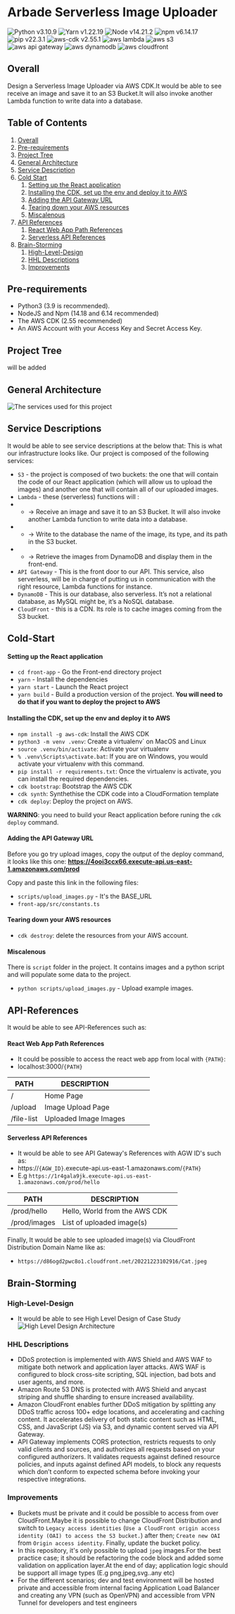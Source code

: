 # Arbade Serverless Image Uploader
![Python v3.10.9](https://img.shields.io/badge/python-v3.10.9-blue)
![Yarn v1.22.19](https://img.shields.io/badge/yarn-v1.22.19-blue)
![Node v14.21.2](https://img.shields.io/badge/node-v.14.21.2-blue)
![npm v6.14.17](https://img.shields.io/badge/npm-v6.14.17-blue)
![pip v22.3.1](https://img.shields.io/badge/pip-v.22.3.1-blue)
![aws-cdk v2.55.1](https://img.shields.io/badge/aws%40cdk-v.2.55.1-blue)
![aws lambda](https://img.shields.io/badge/aws-lambda-orange)
![aws s3](https://img.shields.io/badge/aws-s3-orange)
![aws api gateway](https://img.shields.io/badge/aws-api--gateway-orange)
![aws dynamodb](https://img.shields.io/badge/aws-dynamodb-orange)
![aws cloudfront](https://img.shields.io/badge/aws-cloudfront-orange)

## Overall
Design a Serverless Image Uploader via AWS CDK.It would be able to see receive an image and save it to an S3 Bucket.It will also invoke another Lambda function to write data into a database.

## Table of Contents
1. [Overall](#overall)
2. [Pre-requirements](#pre-requirements)
3. [Project Tree](#project-tree)
4. [General Architecture](#general-architecture)
5. [Service Description](#service-descriptions)
6. [Cold Start](#cold-start)
    1. [Setting up the React application](#setting-up-the-react-application)
    2. [Installing the CDK, set up the env and deploy it to AWS](#setting-up-the-react-application)
    3. [Adding the API Gateway URL](#adding-the-api-gateway-url)
    4. [Tearing down your AWS resources](#tearing-down-your-aws-resources)
    5. [Miscalenous](#miscalenous)
7. [API References](#api-references)
    1. [React Web App Path References](#react-web-app-path-references)
    2. [Serverless API References](#serverless-api-references)
8. [Brain-Storming](#brain-storming)
    1. [High-Level-Design](#high-level-design)
    2. [HHL Descriptions](#hhl-descriptions)
    3. [Improvements](#improvements)

## Pre-requirements

- Python3 (3.9 is recommended).
- NodeJS and Npm (14.18 and 6.14 recommended)
- The AWS CDK (2.55 recommended)
- An AWS Account with your Access Key and Secret Access Key.

## Project Tree
will be added

## General Architecture
![The services used for this project](./docs/serverless-images-uploader.drawio.png)

## Service Descriptions
It would be able to see service descriptions at the below that:
This is what our infrastructure looks like. Our project is composed of the following services:

- `S3` - the project is composed of two buckets: the one that will contain the code of our React application (which will allow us to upload the images) and another one that will contain all of our uploaded images.
- `Lambda` - these (serverless) functions will :
- - -> Receive an image and save it to an S3 Bucket. It will also invoke another Lambda function to write data into a database.
- - -> Write to the database the name of the image, its type, and its path in the S3 bucket.
- - -> Retrieve the images from DynamoDB and display them in the front-end.
- `API Gateway` - This is the front door to our API. This service, also serverless, will be in charge of putting us in communication with the right resource, Lambda functions for instance.
- `DynamoDB` - This is our database, also serverless. It’s not a relational database, as MySQL might be, it’s a NoSQL database.
- `CloudFront` - this is a CDN. Its role is to cache images coming from the S3 bucket.

## Cold-Start
#### Setting up the React application

- `cd front-app` - Go the Front-end directory project
- `yarn` - Install the dependencies
- `yarn start` - Launch the React project
- `yarn build` - Build a production version of the project. **You will need to
  do that if you want to deploy the project to AWS**

#### Installing the CDK, set up the env and deploy it to AWS
-  `npm install -g aws-cdk`: Install the AWS CDK
- `python3 -m venv .venv`: Create a virtualenv` on MacOS and Linux
- `source .venv/bin/activate`: Activate your virtualenv
- `% .venv\Scripts\activate.bat`: If you are on Windows, you would activate
  your virtualenv with this command.
- `pip install -r requirements.txt`: Once the virtualenv is activate,
  you can install the required dependencies.
- `cdk bootstrap`: Bootstrap the AWS CDK
- `cdk synth`: Synthethise the CDK code into a CloudFormation template
- `cdk deploy`: Deploy the project on AWS.

**WARNING**: you need to build your React application before runing the `cdk
deploy` command.

#### Adding the API Gateway URL

Before you go try upload images, copy the output of the deploy command, it
looks like this one: **https://4ooi3ccx66.execute-api.us-east-1.amazonaws.com/prod**

Copy and paste this link in the following files:

- `scripts/upload_images.py` - It's the BASE_URL
- `front-app/src/constants.ts`
#### Tearing down your AWS resources
- `cdk destroy`: delete the resources from your AWS account.

#### Miscalenous

There is `script` folder in the project. It contains images and a python script
and will populate some data to the project.

- `python scripts/upload_images.py` - Upload example images.

## API-References
It would be able to see API-References such as:

#### React Web App Path References
- It could be possible to access the react web app from local with `{PATH}`:
- localhost:3000/`{PATH}`

| PATH      | DESCRIPTION           |   |   |   |
|-----------|-----------------------|---|---|---|
| /         | Home Page             |   |   |   |
| /upload    | Image Upload Page     |   |   |   |
| /file-list | Uploaded Image Images |   |   |   |
#### Serverless API References
- It would be able to see API Gateway's References with AGW ID's such as:
- https://`{AGW_ID}`.execute-api.us-east-1.amazonaws.com/`{PATH}`
- E.g `https://1r4gala9jk.execute-api.us-east-1.amazonaws.com/prod/hello`

| PATH         | DESCRIPTION                   |   |
|--------------|-------------------------------|---|
| /prod/hello  | Hello, World from the AWS CDK |   |
| /prod/images | List of uploaded image(s)       |   |

Finally, It would be able to see uploaded image(s) via CloudFront Distribution Domain Name like as:
- `https://d86ogd2pwc8o1.cloudfront.net/20221223102916/Cat.jpeg`

## Brain-Storming

### High-Level-Design
- It would be able to see High Level Design of Case Study
![High Level Design Architecture](./docs/hhd_case.png)
### HHL Descriptions
- DDoS protection is implemented with AWS Shield and AWS WAF to mitigate both network and application layer attacks. AWS WAF is configured to block cross-site scripting, SQL injection, bad bots and user agents, and more.
- Amazon Route 53 DNS is protected with AWS Shield and anycast striping and shuffle sharding to ensure increased availability.
- Amazon CloudFront enables further DDoS mitigation by splitting any DDoS traffic across 100+ edge locations, and accelerating and caching content. It accelerates delivery of both static content such as HTML, CSS, and JavaScript (JS) via S3, and dynamic content served via API Gateway.
- API Gateway implements CORS protection, restricts requests to only valid clients and sources, and authorizes all requests based on your configured authorizers. It validates requests against defined resource policies, and inputs against defined API models, to block any requests which don’t conform to expected schema before invoking your respective integrations.

### Improvements

- Buckets must be private and it could be possible to access from over CloudFront.Maybe it is possible to change CloudFront Distribution and switch to `Legacy access identities` (`Use a CloudFront origin access identity (OAI) to access the S3 bucket.`) after then; `Create new OAI` from `Origin access identity`. Finally, update the bucket policy.
- In this repository, it's only possible to upload `jpeg` images.For the best practice case; it should be refactoring the code block and added some validation on application layer.At the end of day; application logic should be support all image types (E.g png,jpeg,svg..any etc)
- For the different scenarios; dev and test environment will be hosted private and accessible from internal facing Application Load Balancer and creating any VPN (such as OpenVPN) and accessible from VPN Tunnel for developers and test engineers

